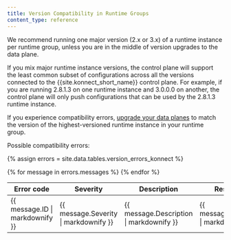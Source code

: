 ```yaml
---
title: Version Compatibility in Runtime Groups
content_type: reference
---
```


We recommend running one major version (2.x or 3.x) of a runtime instance per runtime group, unless you are in the middle of version upgrades to the data plane.

If you mix major runtime instance versions, the control plane will support the least common subset of configurations across all the versions connected to the {{site.konnect_short_name}} control plane.
For example, if you are running 2.8.1.3 on one runtime instance and 3.0.0.0 on another, the control plane will only push configurations that can be used by the 2.8.1.3 runtime instance.

If you experience compatibility errors, [upgrade your data planes](/konnect/runtime-manager/runtime-instances/upgrade) to match the version of the highest-versioned runtime instance in your runtime group.

Possible compatibility errors:

{% assign errors = site.data.tables.version_errors_konnect %}

<table>
  <thead>
      <th>Error code</th>
      <th>Severity</th>
      <th>Description</th>
      <th>Resolution</th>
      <th class="width=25%">References</th>
  </thead>
<tbody>
  {% for message in errors.messages %}
      <tr>
        <td>
          {{ message.ID | markdownify }}
        </td>
        <td>
          {{ message.Severity | markdownify }}
        </td>
        <td>
          {{ message.Description | markdownify }}
        </td>
        <td>
          {{ message.Resolution | markdownify }}
        </td>
        <td>
          {{ message.DocumentationURL | markdownify }}
        </td>
      </tr>
    {% endfor %}
  </tbody>
</table>
